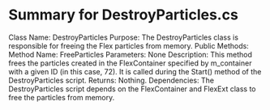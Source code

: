 # Summary for DestroyParticles.cs

Class Name: DestroyParticles
Purpose: The DestroyParticles class is responsible for freeing the Flex particles from memory.
Public Methods:
Method Name: FreeParticles
Parameters: None
Description: This method frees the particles created in the FlexContainer specified by m_container with a given ID (in this case, 72). It is called during the Start() method of the DestroyParticles script.
Returns: Nothing.
Dependencies: The DestroyParticles script depends on the FlexContainer and FlexExt class to free the particles from memory.